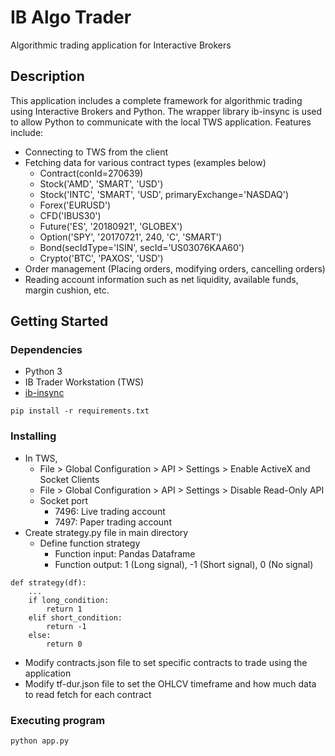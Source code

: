 # IB Algo Trader

Algorithmic trading application for Interactive Brokers

## Description

This application includes a complete framework for algorithmic trading using Interactive Brokers and Python. The wrapper library ib-insync is used to allow Python to communicate with the local TWS application. Features include:
* Connecting to TWS from the client
* Fetching data for various contract types (examples below)
    * Contract(conId=270639)
    * Stock('AMD', 'SMART', 'USD')
    * Stock('INTC', 'SMART', 'USD', primaryExchange='NASDAQ')
    * Forex('EURUSD')
    * CFD('IBUS30')
    * Future('ES', '20180921', 'GLOBEX')
    * Option('SPY', '20170721', 240, 'C', 'SMART')
    * Bond(secIdType='ISIN', secId='US03076KAA60')
    * Crypto('BTC', 'PAXOS', 'USD')
* Order management (Placing orders, modifying orders, cancelling orders)
* Reading account information such as net liquidity, available funds, margin cushion, etc.

## Getting Started

### Dependencies

* Python 3
* IB Trader Workstation (TWS)
* [ib-insync](https://pypi.org/project/ib-insync/)
```
pip install -r requirements.txt
```

### Installing

* In TWS,
    * File > Global Configuration > API > Settings > Enable ActiveX and Socket Clients
    * File > Global Configuration > API > Settings > Disable Read-Only API
    * Socket port
        * 7496: Live trading account
        * 7497: Paper trading account
* Create strategy.py file in main directory
    * Define function strategy
        * Function input: Pandas Dataframe
        * Function output: 1 (Long signal), -1 (Short signal), 0 (No signal)
```
def strategy(df):
    ...
    if long_condition:
        return 1
    elif short_condition:
        return -1
    else:
        return 0
```
* Modify contracts.json file to set specific contracts to trade using the application
* Modify tf-dur.json file to set the OHLCV timeframe and how much data to read fetch for each contract
### Executing program

```
python app.py
```
